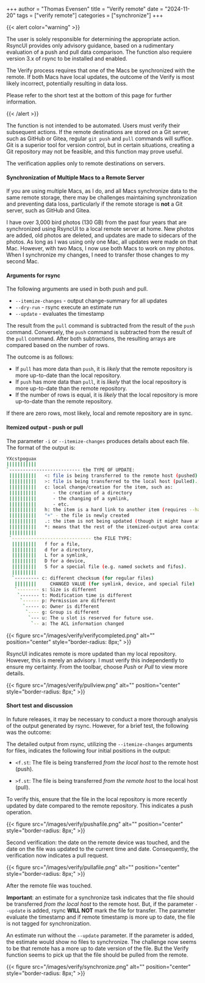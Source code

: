 +++
author = "Thomas Evensen"
title = "Verify remote"
date = "2024-11-20"
tags = ["verify remote"]
categories = ["synchronize"]
+++

{{< alert color="warning" >}}

The user is solely responsible for determining the appropriate action. RsyncUI provides only advisory guidance, based on a rudimentary evaluation of a push and pull data comparison. The function also requiere version 3.x of rsync to be installed and enabled.

The Verify process requires that one of the Macs be synchronized with the remote. If both Macs have local updates, the outcome of the Verify is most likely incorrect, potentially resulting in data loss.

Please refer to the short test at the bottom of this page for further information. 

{{< /alert >}}

The function is not intended to be automated. Users must verify their subsequent actions. If the remote destinations are stored
on a Git server, such as GitHub or Gitea, regular `git push` and `pull` commands will suffice. Git is a superior tool for
version control, but in certain situations, creating a Git repository may not be feasible, and this function may prove useful.

The verification applies only to remote destinations on servers.

#### Synchronization of Multiple Macs to a Remote Server

If you are using multiple Macs, as I do, and all Macs synchronize data to the same remote storage, there may be challenges maintaining synchronization
and preventing data loss, particularly if the remote storage is **not** a Git server, such as GitHub and Gitea.

I have over 3,000 bird photos (130 GB) from the past four years that are synchronized using RsyncUI to a local remote server at home.
New photos are added, old photos are deleted, and updates are made to sidecars of the photos.  As long as I was using only one Mac,
all updates were made on that Mac. However, with two Macs, I now use both Macs to work on my photos.
When I synchronize my changes, I need to transfer those changes to my second Mac.

#### Arguments for rsync

The following arguments are used in both push and pull.

- `--itemize-changes` - output change-summary for all updates
- `--dry-run` - rsync execute an estimate run
- `--update` - evaluates the timestamp

The result from the `pull` command is subtracted from the result of the `push` command. Conversely, the `push` command is subtracted
from the result of the `pull` command. After both subtractions, the resulting arrays are compared based on the number of rows.

The outcome is as follows:

- If `pull` has more data than `push`, it is *likely* that the remote repository is more up-to-date than the local repository.
- If `push` has more data than `pull`, it is *likely* that the local repository is more up-to-date than the remote repository.
- If the number of rows is equal, it is *likely* that the local repository is more up-to-date than the remote repository.

If there are zero rows, most likely, local  and remote repository are in sync. 


#### Itemized output - push or pull

The parameter `-i` or `--itemize-changes` produces details about each file. The format of the output is:

```bash
YXcstpoguax
|||||||||||
`-------------------------- the TYPE OF UPDATE:
 ||||||||||   <: file is being transferred to the remote host (pushed).
 ||||||||||   >: file is being transferred to the local host (pulled).
 ||||||||||   c: local change/creation for the item, such as:
 ||||||||||      - the creation of a directory
 ||||||||||      - the changing of a symlink,
 ||||||||||      - etc.
 ||||||||||   h: the item is a hard link to another item (requires --hard-links).
 ||||||||||   "+" - the file is newly created
 ||||||||||   .: the item is not being updated (though it might have attributes that are being modified).
 ||||||||||   *: means that the rest of the itemized-output area contains a message (e.g. "deleting").
 ||||||||||
 `----------------------------- the FILE TYPE:
  |||||||||   f for a file,
  |||||||||   d for a directory,
  |||||||||   L for a symlink,
  |||||||||   D for a device,
  |||||||||   S for a special file (e.g. named sockets and fifos).
  |||||||||
  `--------- c: different checksum (for regular files)
   ||||||||     CHANGED VALUE (for symlink, device, and special file)
   `-------- s: Size is different
    `------- t: Modification time is different
     `------ p: Permission are different
      `----- o: Owner is different
       `---- g: Group is different
        `--- u: The u slot is reserved for future use.
         `-- a: The ACL information changed
```

{{< figure src="/images/verify/verifycompleted.png" alt="" position="center" style="border-radius: 8px;" >}}

RsyncUI indicates  remote is more updated than my local repository. However, this is merely an advisory.
I must verify this independently to ensure my certainty. From the toolbar, choose  *Push* or *Pull*
to view  more details.

{{< figure src="/images/verify/pullview.png" alt="" position="center" style="border-radius: 8px;" >}}

#### Short test and discussion

In future releases, it may be necessary to conduct a more thorough analysis of the output generated by rsync. However, for a brief test, the following was the outcome:

The detailed output from rsync, utilizing the `--itemize-changes` arguments for files, indicates the following four initial positions in the output:

- `<f.st`: The file is being transferred *from the local host* to the remote host (push).

- `>f.st`: The file is being transferred *from the remote host* to the local host (pull).

To verify this, ensure that the file in the local repository is more recently updated by date compared to the remote repository. This indicates a push operation.

{{< figure src="/images/verify/pushafile.png" alt="" position="center" style="border-radius: 8px;" >}}


Second verification: the date on the remote device was touched, and the date on the file was updated to the current time and date. Consequently, the verification now indicates a pull request.

{{< figure src="/images/verify/pullafile.png" alt="" position="center" style="border-radius: 8px;" >}}

After the remote file was touched.

**Important**: an estimate for a synchronize task indicates that the file should be transferred *from the local host* to the remote host. But, if the parameter `--update` is added, rsync **WILL NOT** mark the file for transfer. The parameter evaluate the timestamp and if remote timestamp is more up to date, the file is not tagged for synchronization.

An estimate run without the `--update` parameter. If the parameter is added, the estimate would show no files to synchronize. The challenge now seems to be that remote has a more up to date version of the file. But the Verify function seems to pick up that the file should be pulled from the remote.

{{< figure src="/images/verify/synchronize.png" alt="" position="center" style="border-radius: 8px;" >}}
